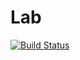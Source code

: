 # Lab
[![Build Status](https://travis-ci.org/Yeh-Chi-Chun/Lab.svg?branch=master)](https://travis-ci.org/Yeh-Chi-Chun/Lab)
